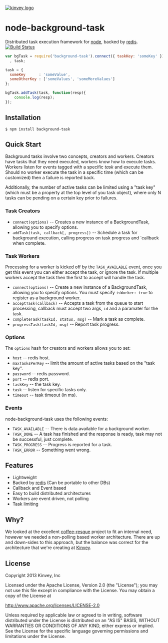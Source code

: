 [![kinvey logo](http://www.kinvey.com/images/logo/300.png)](http://www.kinvey.com)

node-background-task
====================

Distributed task execution framework for [node](http://nodejs.org), backed by [redis](http://redis.io/).
[![Build Status](https://travis-ci.org/Kinvey/node-background-task.png)](https://travis-ci.org/Kinvey/node-background-task)


```js
var bgTask = require('background-task').connect({ taskKey: 'someKey' })
  , task;

task = {
  someKey      : 'someValue',
  someOtherKey : ['someValues', 'someMoreValues']
};

bgTask.addTask(task, function(resp){
    console.log(resp);
});
```

## Installation

    $ npm install background-task

## Quick Start

Background tasks involve two concepts, creators and workers.  Creators
have tasks that they need executed, workers know how to execute
tasks. Workers listen for events tagged with a specific *task* and
execute them. Should no worker execute the task in a specific time
(which can be customized) then a failure is reported back.

Additionally, the number of active tasks can be limited using a "task
key" (which must be a property at the top level of you task object),
where only N tasks can be pending on a certain key prior to failures.

### Task Creators

* `connect(options)` -- Creates a new instance of a BackgroundTask, allowing you
  to specify options.
* `addTask(task, callback[, progress])` -- Schedule a task for background
  execution, calling progress on task progress and `callback when complete.


### Task Workers

Processing for a worker is kicked off by the `TASK_AVAILABLE` event,
once you get this event you can either accept the task, or ignore the
task.  If multiple workers accept the task then the first to accept
will handle the task.

* `connect(options)` -- Create a new instance of a BackgroundTask,
  allowing you to specify options.  You must specify `isWorker: true`
  to register as a background worker.
* `acceptTask(callback)` -- Accepts a task from the queue to start processing,
  callback must accept two args, `id` and a paramater for the task.
* `completeTask(taskId, status, msg)` -- Mark a task as complete.
* `progressTask(taskId, msg)` -- Report task progress.


### Options

The `options` hash for creators and workers allows you to set:

* `host` -- redis host.
* `maxTasksPerKey` -- limit the amount of active tasks based on the "task key".
* `password` -- redis password.
* `port` -- redis port.
* `taskKey` -- the task key.
* `task` -- listen for specific tasks only.
* `timeout` -- task timeout (in ms).


### Events

node-background-task uses the following events:

* `TASK_AVAILABLE` -- There is data available for a background worker.
* `TASK_DONE` -- A task has finished and the response is ready, task
  may not be successful, just complete.
* `TASK_PROGRESS` -- Progress is reported for a task. 
* `TASK_ERROR` -- Something went wrong.


## Features

* Lightweight
* Backed by [redis](http://redis.io/) (Can be portable to other DBs)
* Callback and Event based
* Easy to build distributed architectures
* Workers are event driven, not polling
* Task limiting

## Why?

We looked at the excellent
[coffee-resque](https://github.com/technoweenie/coffee-resque)
project to fit an internal need, however we needed a non-polling based
worker architecture.  There are up and down-sides to this approach,
but the balance was correct for the architecture that we're creating
at [Kinvey](http://www.kinvey.com).

## License

Copyright 2013 Kinvey, Inc

Licensed under the Apache License, Version 2.0 (the "License");
you may not use this file except in compliance with the License.
You may obtain a copy of the License at

http://www.apache.org/licenses/LICENSE-2.0

Unless required by applicable law or agreed to in writing, software
distributed under the License is distributed on an "AS IS" BASIS,
WITHOUT WARRANTIES OR CONDITIONS OF ANY KIND, either express or implied.
See the License for the specific language governing permissions and
limitations under the License.
